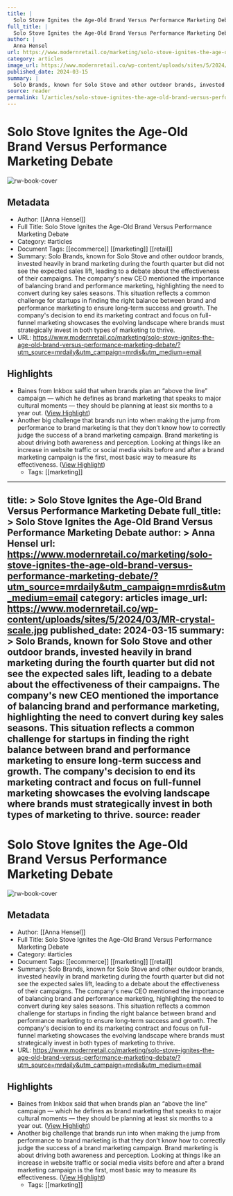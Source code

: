 ```yaml
---
title: |
  Solo Stove Ignites the Age-Old Brand Versus Performance Marketing Debate
full_title: |
  Solo Stove Ignites the Age-Old Brand Versus Performance Marketing Debate
author: |
  Anna Hensel
url: https://www.modernretail.co/marketing/solo-stove-ignites-the-age-old-brand-versus-performance-marketing-debate/?utm_source=mrdaily&utm_campaign=mrdis&utm_medium=email
category: articles
image_url: https://www.modernretail.co/wp-content/uploads/sites/5/2024/03/MR-crystal-scale.jpg
published_date: 2024-03-15
summary: |
  Solo Brands, known for Solo Stove and other outdoor brands, invested heavily in brand marketing during the fourth quarter but did not see the expected sales lift, leading to a debate about the effectiveness of their campaigns. The company's new CEO mentioned the importance of balancing brand and performance marketing, highlighting the need to convert during key sales seasons. This situation reflects a common challenge for startups in finding the right balance between brand and performance marketing to ensure long-term success and growth. The company's decision to end its marketing contract and focus on full-funnel marketing showcases the evolving landscape where brands must strategically invest in both types of marketing to thrive.
source: reader
permalink: l/articles/solo-stove-ignites-the-age-old-brand-versus-performance-marketing-debate
---
```

# Solo Stove Ignites the Age-Old Brand Versus Performance Marketing Debate

![rw-book-cover](https://www.modernretail.co/wp-content/uploads/sites/5/2024/03/MR-crystal-scale.jpg)

## Metadata
- Author: [[Anna Hensel]]
- Full Title: Solo Stove Ignites the Age-Old Brand Versus Performance Marketing Debate
- Category: #articles
- Document Tags: [[ecommerce]] [[marketing]] [[retail]] 
- Summary: Solo Brands, known for Solo Stove and other outdoor brands, invested heavily in brand marketing during the fourth quarter but did not see the expected sales lift, leading to a debate about the effectiveness of their campaigns. The company's new CEO mentioned the importance of balancing brand and performance marketing, highlighting the need to convert during key sales seasons. This situation reflects a common challenge for startups in finding the right balance between brand and performance marketing to ensure long-term success and growth. The company's decision to end its marketing contract and focus on full-funnel marketing showcases the evolving landscape where brands must strategically invest in both types of marketing to thrive.
- URL: https://www.modernretail.co/marketing/solo-stove-ignites-the-age-old-brand-versus-performance-marketing-debate/?utm_source=mrdaily&utm_campaign=mrdis&utm_medium=email

## Highlights
- Baines from Inkbox said that when brands plan an “above the line” campaign — which he defines as brand marketing that speaks to major cultural moments — they should be planning at least six months to a year out. ([View Highlight](https://read.readwise.io/read/01j1pqqgmevavdmdykkdakqvar))
- Another big challenge that brands run into when making the jump from performance to brand marketing is that they don’t know how to correctly judge the success of a brand marketing campaign. Brand marketing is about driving both awareness and perception. Looking at things like an increase in website traffic or social media visits before and after a brand marketing campaign is the first, most basic way to measure its effectiveness. ([View Highlight](https://read.readwise.io/read/01j1pqr6wz1q99wxx2qagsewm3))
    - Tags: [[marketing]] 


---
title: >
  Solo Stove Ignites the Age-Old Brand Versus Performance Marketing Debate
full_title: >
  Solo Stove Ignites the Age-Old Brand Versus Performance Marketing Debate
author: >
  Anna Hensel
url: https://www.modernretail.co/marketing/solo-stove-ignites-the-age-old-brand-versus-performance-marketing-debate/?utm_source=mrdaily&utm_campaign=mrdis&utm_medium=email
category: articles
image_url: https://www.modernretail.co/wp-content/uploads/sites/5/2024/03/MR-crystal-scale.jpg
published_date: 2024-03-15
summary: >
  Solo Brands, known for Solo Stove and other outdoor brands, invested heavily in brand marketing during the fourth quarter but did not see the expected sales lift, leading to a debate about the effectiveness of their campaigns. The company's new CEO mentioned the importance of balancing brand and performance marketing, highlighting the need to convert during key sales seasons. This situation reflects a common challenge for startups in finding the right balance between brand and performance marketing to ensure long-term success and growth. The company's decision to end its marketing contract and focus on full-funnel marketing showcases the evolving landscape where brands must strategically invest in both types of marketing to thrive.
source: reader
---
# Solo Stove Ignites the Age-Old Brand Versus Performance Marketing Debate

![rw-book-cover](https://www.modernretail.co/wp-content/uploads/sites/5/2024/03/MR-crystal-scale.jpg)

## Metadata
- Author: [[Anna Hensel]]
- Full Title: Solo Stove Ignites the Age-Old Brand Versus Performance Marketing Debate
- Category: #articles
- Document Tags: [[ecommerce]] [[marketing]] [[retail]] 
- Summary: Solo Brands, known for Solo Stove and other outdoor brands, invested heavily in brand marketing during the fourth quarter but did not see the expected sales lift, leading to a debate about the effectiveness of their campaigns. The company's new CEO mentioned the importance of balancing brand and performance marketing, highlighting the need to convert during key sales seasons. This situation reflects a common challenge for startups in finding the right balance between brand and performance marketing to ensure long-term success and growth. The company's decision to end its marketing contract and focus on full-funnel marketing showcases the evolving landscape where brands must strategically invest in both types of marketing to thrive.
- URL: https://www.modernretail.co/marketing/solo-stove-ignites-the-age-old-brand-versus-performance-marketing-debate/?utm_source=mrdaily&utm_campaign=mrdis&utm_medium=email

## Highlights
- Baines from Inkbox said that when brands plan an “above the line” campaign — which he defines as brand marketing that speaks to major cultural moments — they should be planning at least six months to a year out. ([View Highlight](https://read.readwise.io/read/01j1pqqgmevavdmdykkdakqvar))
- Another big challenge that brands run into when making the jump from performance to brand marketing is that they don’t know how to correctly judge the success of a brand marketing campaign. Brand marketing is about driving both awareness and perception. Looking at things like an increase in website traffic or social media visits before and after a brand marketing campaign is the first, most basic way to measure its effectiveness. ([View Highlight](https://read.readwise.io/read/01j1pqr6wz1q99wxx2qagsewm3))
    - Tags: [[marketing]] 


